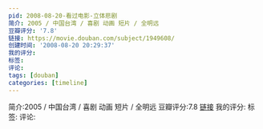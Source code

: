 ```yaml
---
pid: 2008-08-20-看过电影-立体悲剧
简介: 2005 / 中国台湾 / 喜剧 动画 短片 / 全明远
豆瓣评分: '7.8'
链接: https://movie.douban.com/subject/1949608/
创建时间: '2008-08-20 20:29:37'
我的评分:
标签:
评论:
tags: [douban]
categories: [timeline]
---
```

简介:2005 / 中国台湾 / 喜剧 动画 短片 / 全明远
豆瓣评分:7.8
[链接](https://movie.douban.com/subject/1949608/)
我的评分:
标签:
评论:
